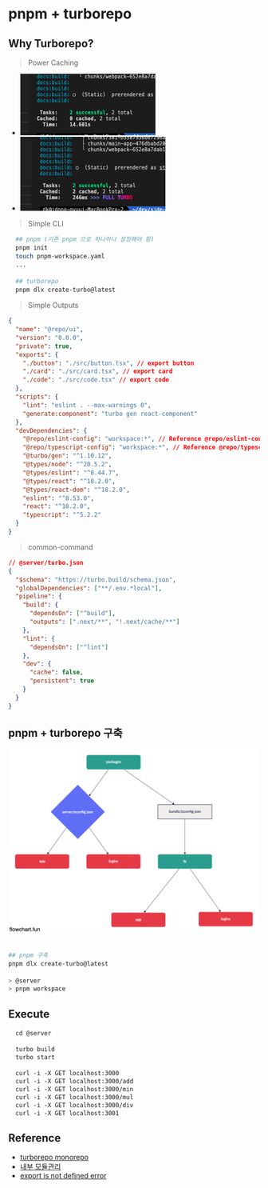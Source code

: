 # pnpm + turborepo

## Why Turborepo?

> Power Caching

- ![before](./pubilc/before.png)
- ![after](./pubilc/after.png)

> Simple CLI

```sh
  ## pnpm (기존 pnpm 으로 하나하나 설정해야 함)
  pnpm init
  touch pnpm-workspace.yaml
  ...

  ## turborepo
  pnpm dlx create-turbo@latest
```

> Simple Outputs

```json
{
  "name": "@repo/ui",
  "version": "0.0.0",
  "private": true,
  "exports": {
    "./button": "./src/button.tsx", // export button
    "./card": "./src/card.tsx", // export card
    "./code": "./src/code.tsx" // export code
  },
  "scripts": {
    "lint": "eslint . --max-warnings 0",
    "generate:component": "turbo gen react-component"
  },
  "devDependencies": {
    "@repo/eslint-config": "workspace:*", // Reference @repo/eslint-config
    "@repo/typescript-config": "workspace:*", // Reference @repo/typescript-config
    "@turbo/gen": "^1.10.12",
    "@types/node": "^20.5.2",
    "@types/eslint": "^8.44.7",
    "@types/react": "^18.2.0",
    "@types/react-dom": "^18.2.0",
    "eslint": "^8.53.0",
    "react": "^18.2.0",
    "typescript": "^5.2.2"
  }
}
```

> common-command

```json
// @server/turbo.json
{
  "$schema": "https://turbo.build/schema.json",
  "globalDependencies": ["**/.env.*local"],
  "pipeline": {
    "build": {
      "dependsOn": ["^build"],
      "outputs": [".next/**", "!.next/cache/**"]
    },
    "lint": {
      "dependsOn": ["^lint"]
    },
    "dev": {
      "cache": false,
      "persistent": true
    }
  }
}
```

## pnpm + turborepo 구축

![turborepo](./pubilc/turborepo.png)

```sh

## pnpm 구축
pnpm dlx create-turbo@latest

> @server
> pnpm workspace
```

## Execute

```
  cd @server

  turbo build
  turbo start

  curl -i -X GET localhost:3000
  curl -i -X GET localhost:3000/add
  curl -i -X GET localhost:3000/min
  curl -i -X GET localhost:3000/mul
  curl -i -X GET localhost:3000/div
  curl -i -X GET localhost:3001
```

## Reference

- <a href="https://turbo.build/repo/docs/core-concepts/monorepos"> turborepo monorepo </a>
- <a href="https://turbo.build/repo/docs/handbook/publishing-packages"> 내부 모듈관리 </a>
- <a href="https://stackoverflow.com/questions/43042889/typescript-referenceerror-exports-is-not-defined"> export is not defined error </a>
